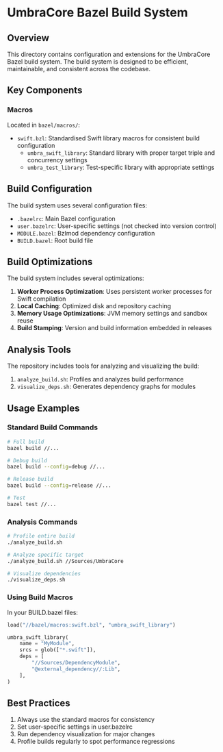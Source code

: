 # UmbraCore Bazel Build System

## Overview

This directory contains configuration and extensions for the UmbraCore Bazel build system. The build system is designed to be efficient, maintainable, and consistent across the codebase.

## Key Components

### Macros

Located in `bazel/macros/`:

- `swift.bzl`: Standardised Swift library macros for consistent build configuration
  - `umbra_swift_library`: Standard library with proper target triple and concurrency settings
  - `umbra_test_library`: Test-specific library with appropriate settings

## Build Configuration

The build system uses several configuration files:

- `.bazelrc`: Main Bazel configuration
- `user.bazelrc`: User-specific settings (not checked into version control)
- `MODULE.bazel`: Bzlmod dependency configuration
- `BUILD.bazel`: Root build file

## Build Optimizations

The build system includes several optimizations:

1. **Worker Process Optimization**: Uses persistent worker processes for Swift compilation
2. **Local Caching**: Optimized disk and repository caching
3. **Memory Usage Optimizations**: JVM memory settings and sandbox reuse
4. **Build Stamping**: Version and build information embedded in releases

## Analysis Tools

The repository includes tools for analyzing and visualizing the build:

1. `analyze_build.sh`: Profiles and analyzes build performance
2. `visualize_deps.sh`: Generates dependency graphs for modules

## Usage Examples

### Standard Build Commands

```bash
# Full build
bazel build //...

# Debug build
bazel build --config=debug //...

# Release build
bazel build --config=release //...

# Test
bazel test //...
```

### Analysis Commands

```bash
# Profile entire build
./analyze_build.sh

# Analyze specific target
./analyze_build.sh //Sources/UmbraCore

# Visualize dependencies
./visualize_deps.sh
```

### Using Build Macros

In your BUILD.bazel files:

```python
load("//bazel/macros:swift.bzl", "umbra_swift_library")

umbra_swift_library(
    name = "MyModule",
    srcs = glob(["*.swift"]),
    deps = [
        "//Sources/DependencyModule",
        "@external_dependency//:Lib",
    ],
)
```

## Best Practices

1. Always use the standard macros for consistency
2. Set user-specific settings in user.bazelrc
3. Run dependency visualization for major changes
4. Profile builds regularly to spot performance regressions
